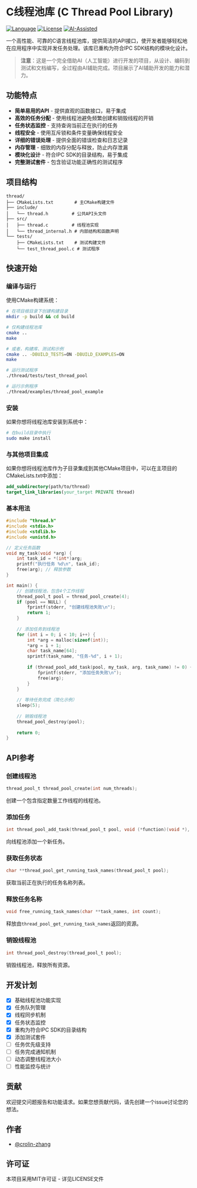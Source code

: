 # C线程池库 (C Thread Pool Library)

[![Language](https://img.shields.io/badge/Language-C-blue.svg)](https://en.wikipedia.org/wiki/C_(programming_language))
[![License](https://img.shields.io/badge/License-MIT-green.svg)](LICENSE)
[![AI-Assisted](https://img.shields.io/badge/AI--Assisted-100%25-purple.svg)](https://github.com/crolin-zhang/crolin-zhang)

一个高性能、可靠的C语言线程池库，提供简洁的API接口，使开发者能够轻松地在应用程序中实现并发任务处理。该库已重构为符合IPC SDK结构的模块化设计。

> **注意**：这是一个完全借助AI（人工智能）进行开发的项目，从设计、编码到测试和文档编写，全过程由AI辅助完成。项目展示了AI辅助开发的能力和潜力。

## 功能特点

- **简单易用的API** - 提供直观的函数接口，易于集成
- **高效的任务分配** - 使用线程池避免频繁创建和销毁线程的开销
- **任务状态监控** - 支持查询当前正在执行的任务
- **线程安全** - 使用互斥锁和条件变量确保线程安全
- **详细的错误处理** - 提供全面的错误检查和日志记录
- **内存管理** - 细致的内存分配与释放，防止内存泄漏
- **模块化设计** - 符合IPC SDK的目录结构，易于集成
- **完整测试套件** - 包含验证功能正确性的测试程序

## 项目结构

```
thread/
├── CMakeLists.txt        # 主CMake构建文件
├── include/
│   └── thread.h         # 公共API头文件
├── src/
│   ├── thread.c         # 线程池实现
│   └── thread_internal.h # 内部结构和函数声明
└── tests/
    ├── CMakeLists.txt    # 测试构建文件
    └── test_thread_pool.c # 测试程序
```

## 快速开始

### 编译与运行

使用CMake构建系统：

```bash
# 在项目根目录下创建构建目录
mkdir -p build && cd build

# 仅构建线程池库
cmake ..
make

# 或者，构建库、测试和示例
cmake .. -DBUILD_TESTS=ON -DBUILD_EXAMPLES=ON
make

# 运行测试程序
./thread/tests/test_thread_pool

# 运行示例程序
./thread/examples/thread_pool_example
```

### 安装

如果你想将线程池库安装到系统中：

```bash
# 在build目录中执行
sudo make install
```

### 与其他项目集成

如果你想将线程池库作为子目录集成到其他CMake项目中，可以在主项目的CMakeLists.txt中添加：

```cmake
add_subdirectory(path/to/thread)
target_link_libraries(your_target PRIVATE thread)
```

### 基本用法

```c
#include "thread.h"
#include <stdio.h>
#include <stdlib.h>
#include <unistd.h>

// 定义任务函数
void my_task(void *arg) {
    int task_id = *(int*)arg;
    printf("执行任务 %d\n", task_id);
    free(arg); // 释放参数
}

int main() {
    // 创建线程池，包含4个工作线程
    thread_pool_t pool = thread_pool_create(4);
    if (pool == NULL) {
        fprintf(stderr, "创建线程池失败\n");
        return 1;
    }
    
    // 添加任务到线程池
    for (int i = 0; i < 10; i++) {
        int *arg = malloc(sizeof(int));
        *arg = i + 1;
        char task_name[64];
        sprintf(task_name, "任务-%d", i + 1);
        
        if (thread_pool_add_task(pool, my_task, arg, task_name) != 0) {
            fprintf(stderr, "添加任务失败\n");
            free(arg);
        }
    }
    
    // 等待任务完成（简化示例）
    sleep(5);
    
    // 销毁线程池
    thread_pool_destroy(pool);
    
    return 0;
}
```

## API参考

### 创建线程池

```c
thread_pool_t thread_pool_create(int num_threads);
```

创建一个包含指定数量工作线程的线程池。

### 添加任务

```c
int thread_pool_add_task(thread_pool_t pool, void (*function)(void *), void *arg, const char *task_name);
```

向线程池添加一个新任务。

### 获取任务状态

```c
char **thread_pool_get_running_task_names(thread_pool_t pool);
```

获取当前正在执行的任务名称列表。

### 释放任务名称

```c
void free_running_task_names(char **task_names, int count);
```

释放由`thread_pool_get_running_task_names`返回的资源。

### 销毁线程池

```c
int thread_pool_destroy(thread_pool_t pool);
```

销毁线程池，释放所有资源。

## 开发计划

- [x] 基础线程池功能实现
- [x] 任务队列管理
- [x] 线程同步机制
- [x] 任务状态监控
- [x] 重构为符合IPC SDK的目录结构
- [x] 添加测试套件
- [ ] 任务优先级支持
- [ ] 任务完成通知机制
- [ ] 动态调整线程池大小
- [ ] 性能监控与统计

## 贡献

欢迎提交问题报告和功能请求。如果您想贡献代码，请先创建一个issue讨论您的想法。

## 作者

- [@crolin-zhang](https://github.com/crolin-zhang)

## 许可证

本项目采用MIT许可证 - 详见LICENSE文件
